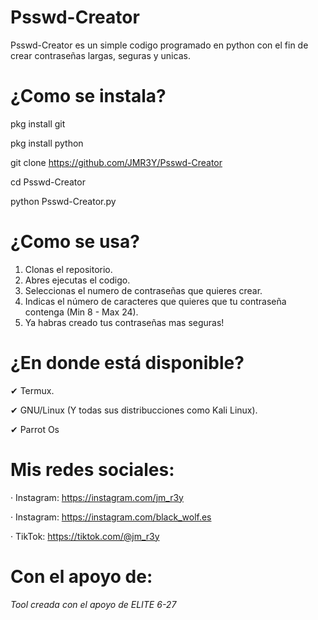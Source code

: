 # Psswd-Creator
Psswd-Creator es un simple codigo programado en python con el fin de crear contraseñas largas, seguras y unicas.

# ¿Como se instala?

pkg install git

pkg install python

git clone https://github.com/JMR3Y/Psswd-Creator

cd Psswd-Creator

python Psswd-Creator.py

# ¿Como se usa?

1. Clonas el repositorio.
2. Abres ejecutas el codigo.
3. Seleccionas el numero de contraseñas que quieres crear.
4. Indicas el número de caracteres que quieres que tu contraseña contenga (Min 8 - Max 24).
5. Ya habras creado tus contraseñas mas seguras!

# ¿En donde está disponible?

✔ Termux.

✔ GNU/Linux (Y todas sus distribucciones como Kali Linux).

✔ Parrot Os

# Mis redes sociales:

· Instagram: https://instagram.com/jm_r3y

· Instagram: https://instagram.com/black_wolf.es

· TikTok:    https://tiktok.com/@jm_r3y

# Con el apoyo de:

*Tool creada con el apoyo de ELITE 6-27*
